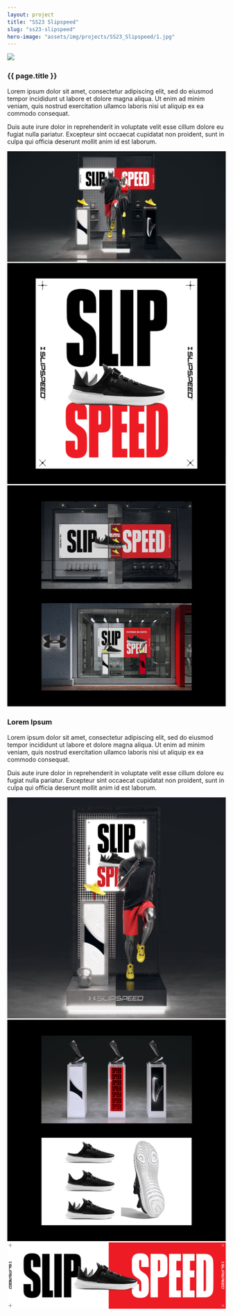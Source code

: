 ```yaml
---
layout: project
title: "SS23 Slipspeed"
slug: "ss23-slipspeed"
hero-image: "assets/img/projects/SS23_Slipspeed/1.jpg"
---
```


<div class="content-section">
    <img src="assets/img/projects/SS23_Slipspeed/1.jpg" />
</div>
<div class="content-section text-box">
  <h3>{{ page.title }}</h3>
  <div class="horizontal-split">
    <div class="half-text">
      <p>
        Lorem ipsum dolor sit amet, consectetur adipiscing elit, sed do eiusmod tempor incididunt ut labore et dolore magna aliqua. Ut enim ad minim veniam, quis nostrud exercitation ullamco laboris nisi ut aliquip ex ea commodo consequat.
      </p>
    </div>
    <div class="half-text">
      <p>
        Duis aute irure dolor in reprehenderit in voluptate velit esse cillum dolore eu fugiat nulla pariatur. Excepteur sint occaecat cupidatat non proident, sunt in culpa qui officia deserunt mollit anim id est laborum.
      </p>
    </div>
  </div>
</div>
<div class="content-section">
    <img src="assets/img/projects/SS23_Slipspeed/2.jpg" />
</div>
<div class="content-section">
  <div class="horizontal-split">
    <img src="assets/img/projects/SS23_Slipspeed/3.jpg" />
    <img src="assets/img/projects/SS23_Slipspeed/4.jpg" />
  </div>
</div>
<div class="content-section text-box">
  <h3>Lorem Ipsum</h3>
  <div class="horizontal-split">
    <div class="half-text">
      <p>
        Lorem ipsum dolor sit amet, consectetur adipiscing elit, sed do eiusmod tempor incididunt ut labore et dolore magna aliqua. Ut enim ad minim veniam, quis nostrud exercitation ullamco laboris nisi ut aliquip ex ea commodo consequat.
      </p>
    </div>
    <div class="half-text">
      <p>
        Duis aute irure dolor in reprehenderit in voluptate velit esse cillum dolore eu fugiat nulla pariatur. Excepteur sint occaecat cupidatat non proident, sunt in culpa qui officia deserunt mollit anim id est laborum.
      </p>
    </div>
  </div>
</div>
<div class="content-section">
  <div class="horizontal-split">
    <img src="assets/img/projects/SS23_Slipspeed/5.jpg" />
    <img src="assets/img/projects/SS23_Slipspeed/6.jpg" />
  </div>
</div>
<div class="content-section">
    <img src="assets/img/projects/SS23_Slipspeed/7.jpg" />
</div>